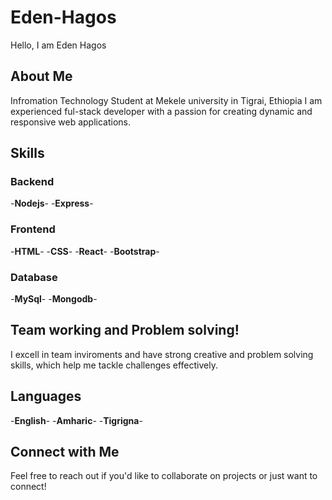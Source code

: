 # Eden-Hagos

Hello, I am Eden Hagos

## About Me

Infromation Technology Student at Mekele university in Tigrai, Ethiopia
I am experienced ful-stack developer with a passion for creating dynamic and responsive web applications.

## Skills
### Backend
-**Nodejs**-
-**Express**-

### Frontend
-**HTML**-
-**CSS**-
-**React**-
-**Bootstrap**-

### Database
-**MySql**-
-**Mongodb**-

## Team working and Problem solving!
I excell in team inviroments and have strong creative and problem solving skills, which help me tackle challenges effectively.

## Languages
-**English**-
-**Amharic**-
-**Tigrigna**-

## Connect with Me

Feel free to reach out if you'd like to collaborate on projects or just want to connect!


